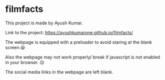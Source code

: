# filmfacts
This project is made by Ayush Kumar.

Link to the project: https://ayushkumarone.github.io/filmfacts/

The webpage is equipped with a preloader to avoid staring at the blank screen.😃

Also the webpage may not work properly/ break if javascript is not enabled in your browser. 😌

The social media links in the webpage are left blank.
